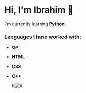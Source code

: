# Hi, I'm Ibrahim 👋

I'm currently learning **Python**.

### Languages I have worked with:
- **C#**
- **HTML**
- **CSS**
- **C++**


  h![A](https://i.pinimg.com/736x/5f/9e/57/5f9e57cefee1598afee1c482cbdd203e.jpg)





<!---
kz445/kz445 is a ✨ special ✨ repository because its `README.md` (this file) appears on your GitHub profile.
You can click the Preview link to take a look at your changes.
--->
